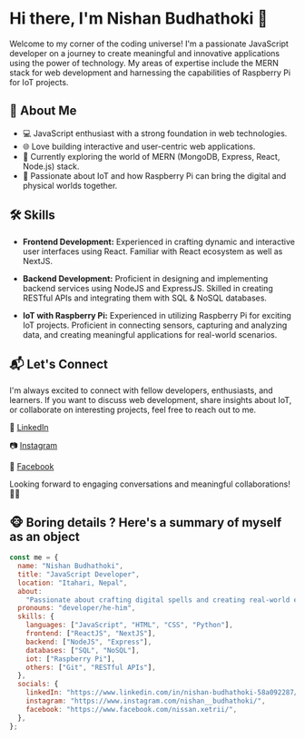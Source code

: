 # Hi there, I'm Nishan Budhathoki 👋

Welcome to my corner of the coding universe! I'm a passionate JavaScript developer on a journey to create meaningful and innovative applications using the power of technology. My areas of expertise include the MERN stack for web development and harnessing the capabilities of Raspberry Pi for IoT projects.

## 🚀 About Me

- 💻 JavaScript enthusiast with a strong foundation in web technologies.
- 🌐 Love building interactive and user-centric web applications.
- 🌱 Currently exploring the world of MERN (MongoDB, Express, React, Node.js) stack.
- 🤖 Passionate about IoT and how Raspberry Pi can bring the digital and physical worlds together.

## 🛠️ Skills

- **Frontend Development:** Experienced in crafting dynamic and interactive user interfaces using React. Familiar with React ecosystem as well as NextJS.

- **Backend Development:** Proficient in designing and implementing backend services using NodeJS and ExpressJS. Skilled in creating RESTful APIs and integrating them with SQL & NoSQL databases.

- **IoT with Raspberry Pi:** Experienced in utilizing Raspberry Pi for exciting IoT projects. Proficient in connecting sensors, capturing and analyzing data, and creating meaningful applications for real-world scenarios.

## 📬 Let's Connect

I'm always excited to connect with fellow developers, enthusiasts, and learners. If you want to discuss web development, share insights about IoT, or collaborate on interesting projects, feel free to reach out to me.

🔗 [LinkedIn](https://www.linkedin.com/in/nishan-budhathoki-58a092287/)

📷 [Instagram](https://www.instagram.com/nishan__budhathoki/)

📘 [Facebook](https://www.facebook.com/nissan.xetrii/)

Looking forward to engaging conversations and meaningful collaborations! 👩‍💻

## 🐵 Boring details ? Here's a summary of myself as an object

```javascript
const me = {
  name: "Nishan Budhathoki",
  title: "JavaScript Developer",
  location: "Itahari, Nepal",
  about:
    "Passionate about crafting digital spells and creating real-world enchantments.",
  pronouns: "developer/he-him",
  skills: {
    languages: ["JavaScript", "HTML", "CSS", "Python"],
    frontend: ["ReactJS", "NextJS"],
    backend: ["NodeJS", "Express"],
    databases: ["SQL", "NoSQL"],
    iot: ["Raspberry Pi"],
    others: ["Git", "RESTful APIs"],
  },
  socials: {
    linkedIn: "https://www.linkedin.com/in/nishan-budhathoki-58a092287/",
    instagram: "https://www.instagram.com/nishan__budhathoki/",
    facebook: "https://www.facebook.com/nissan.xetrii/",
  },
};
```
